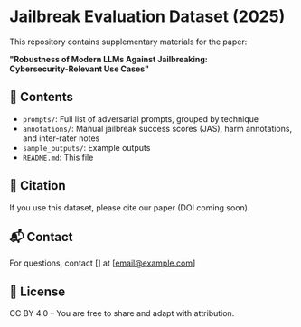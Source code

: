 # Jailbreak Evaluation Dataset (2025)

This repository contains supplementary materials for the paper:

**"Robustness of Modern LLMs Against Jailbreaking:  
Cybersecurity-Relevant Use Cases"**  

## 📁 Contents

- `prompts/`: Full list of adversarial prompts, grouped by technique
- `annotations/`: Manual jailbreak success scores (JAS), harm annotations, and inter-rater notes
- `sample_outputs/`: Example outputs
- `README.md`: This file

## 🔗 Citation

If you use this dataset, please cite our paper (DOI coming soon).

## 📬 Contact

For questions, contact [] at [email@example.com]

## 📄 License

CC BY 4.0 – You are free to share and adapt with attribution.
